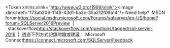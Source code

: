\<Token xmlns:xlink="http://www.w3.org/1999/xlink"><para><mediaLinkInline>\<image xlink:href="173ab206-1146-43d1-ba3c-35a212f09a14"/></mediaLinkInline> Need help?&#160;&#160;<externalLink><linkText>MSDN forum</linkText><linkUri>https://social.msdn.microsoft.com/Forums/sqlserver/en-US/home?forum=SQLServer2016Preview</linkUri></externalLink>&#160;&#160;|&#160;&#160;<externalLink><linkText>stackoverflow</linkText><linkUri>http://stackoverflow.com/questions/tagged/sql-server-2016</linkUri></externalLink>&#160;&#160;|&#160;&#160;透過下列方式記錄問題或建議：&#160;<externalLink><linkText>Microsoft Connect</linkText><linkUri>https://connect.microsoft.com/SQLServer/Feedback</linkUri></externalLink></para></Token>